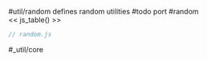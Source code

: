 #util/random defines random utilities #todo port #random  
<< js_table() >>

```js_removed:random.js
// random.js
```

#_util/core